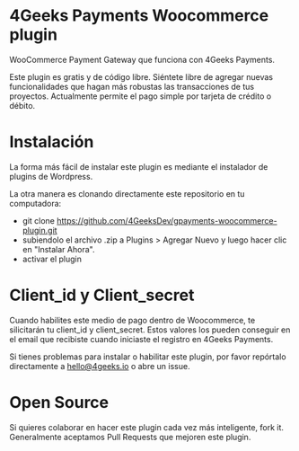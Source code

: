 # 4Geeks Payments Woocommerce plugin

WooCommerce Payment Gateway que funciona con 4Geeks Payments.

Este plugin es gratis y de código libre. Siéntete libre de agregar nuevas funcionalidades 
que hagan más robustas las transacciones de tus proyectos. Actualmente permite el pago simple por tarjeta de crédito o débito.

Instalación
==========

La forma más fácil de instalar este plugin es mediante el instalador de plugins de Wordpress.

La otra manera es clonando directamente este repositorio en tu computadora:
* git clone https://github.com/4GeeksDev/gpayments-woocommerce-plugin.git
* subiendolo el archivo .zip a Plugins > Agregar Nuevo y luego hacer clic en "Instalar Ahora".
* activar el plugin

Client_id y Client_secret
=========================

Cuando habilites este medio de pago dentro de Woocommerce, te silicitarán tu client_id y client_secret. 
Estos valores los pueden conseguir en el email que recibiste cuando iniciaste el registro en 4Geeks Payments.

Si tienes problemas para instalar o habilitar este plugin, por favor repórtalo directamente a hello@4geeks.io o abre un issue.


Open Source
===========

Si quieres colaborar en hacer este plugin cada vez más inteligente, fork it. Generalmente aceptamos 
Pull Requests que mejoren este plugin.
